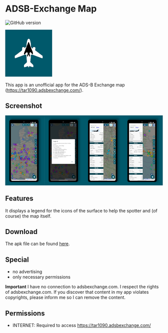# ADSB-Exchange Map

![GitHub version](https://d25lcipzij17d.cloudfront.net/badge.svg?id=gh&type=6&v=1.0.0&x2=0)

<img alt="Logo" src="/static/logo/logo.png"/>

This app is an unofficial app for the ADS-B Exchange map (https://tar1090.adsbexchange.com/).

## Screenshot
<div style="display:flex;">
<img alt="App image" src="/static/screenshots/adsb_mockup_01.png" width="25%">
<img alt="App image" src="/static/screenshots/adsb_mockup_02.png" width="25%">
<img alt="App image" src="/static/screenshots/adsb_mockup_03.png" width="25%">
<img alt="App image" src="/static/screenshots/adsb_mockup_04.png" width="25%">
</div>

## Features
It displays a legend for the icons of the surface to help the spotter and (of course) the map itself.

## Download
The apk file can be found [here](https://github.com/amnesica/ADSB-Exchange-Map/blob/master/apk/).

## Special
* no advertising
* only necessary permissions

**Important**
I have no connection to adsbexchange.com. I respect the rights of adsbexchange.com. If you discover that content in my app violates copyrights, please inform me so I can remove the content.

## Permissions
* INTERNET: Required to access https://tar1090.adsbexchange.com/
